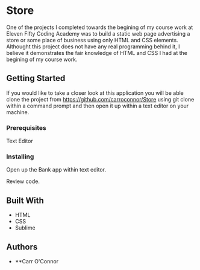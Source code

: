 # Store

One of the projects I completed towards the begining of my course work at Eleven Fifty Coding Academy was to build a static web page 
advertising a store or some place of business using only HTML and CSS elements.  Althought this project does not have any real programming
behind it, I believe it demonstrates the fair knowledge of HTML and CSS I had at the begining of my course work.

## Getting Started

If you would like to take a closer look at this application you will be able clone the project from 
https://github.com/carroconnor/Store using git clone within a command prompt and then open it up within a text editor on
your machine.

### Prerequisites

Text Editor

### Installing

Open up the Bank app within text editor.

Review code.

## Built With

* HTML
* CSS
* Sublime

## Authors

* **Carr O'Connor
